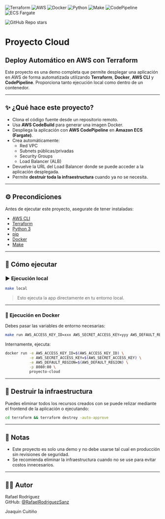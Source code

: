 ![Terraform](https://img.shields.io/badge/Terraform-7B42BC?style=for-the-badge&logo=terraform&logoColor=white)
![AWS](https://img.shields.io/badge/AWS-FF9900?style=for-the-badge&logo=amazon-aws&logoColor=white)
![Docker](https://img.shields.io/badge/Docker-2496ED?style=for-the-badge&logo=docker&logoColor=white)
![Python](https://img.shields.io/badge/Python-3670A0?style=for-the-badge&logo=python&logoColor=ffdd54)
![Make](https://img.shields.io/badge/Makefile-0779c9?style=for-the-badge&logo=gnu&logoColor=white)
![CodePipeline](https://img.shields.io/badge/AWS%20CodePipeline-232F3E?style=for-the-badge&logo=amazon-aws&logoColor=white)
![ECS Fargate](https://img.shields.io/badge/AWS%20Fargate-FF4F00?style=for-the-badge&logo=amazon-ecs&logoColor=white)
 
![GitHub Repo stars](https://img.shields.io/github/stars/RafaelRodriguezSanz/proyecto-cloud?style=social)

# Proyecto Cloud 

## Deploy Automático en AWS con Terraform

Este proyecto es una demo completa que permite desplegar una aplicación en AWS de forma automatizada utilizando **Terraform**, **Docker**, **AWS CLI** y **CodePipeline**. Proporciona tanto ejecución local como dentro de un contenedor.

---

## ✨ ¿Qué hace este proyecto?

- Clona el código fuente desde un repositorio remoto.
- Usa **AWS CodeBuild** para generar una imagen Docker.
- Despliega la aplicación con **AWS CodePipeline** en **Amazon ECS (Fargate)**.
- Crea automáticamente:
    - Red VPC
    - Subnets públicas/privadas
    - Security Groups
    - Load Balancer (ALB)
- Devuelve la URL del Load Balancer donde se puede acceder a la aplicación desplegada.
- Permite **destruir toda la infraestructura** cuando ya no se necesita.

---

## ⚙️ Precondiciones

Antes de ejecutar este proyecto, asegurate de tener instaladas:

- [AWS CLI](https://docs.aws.amazon.com/cli/latest/userguide/install-cliv2.html)
- [Terraform](https://developer.hashicorp.com/terraform/downloads)
- [Python 3](https://www.python.org/downloads/)
- [pip](https://pip.pypa.io/en/stable/installation/)
- [Docker](https://www.docker.com/products/docker-desktop)
- [Make](https://www.gnu.org/software/make/)

---

## 🚀 Cómo ejecutar

### ▶️ Ejecución local

```bash
make local
```

> Esto ejecuta la app directamente en tu entorno local.

---

### 🐳 Ejecución en Docker

Debes pasar las variables de entorno necesarias:

```bash
make run AWS_ACCESS_KEY_ID=xxx AWS_SECRET_ACCESS_KEY=yyy AWS_DEFAULT_REGION=us-east-1
```

Internamente, ejecuta:

```bash
docker run -e AWS_ACCESS_KEY_ID=$(AWS_ACCESS_KEY_ID) \
           -e AWS_SECRET_ACCESS_KEY=$(AWS_SECRET_ACCESS_KEY) \
           -e AWS_DEFAULT_REGION=$(AWS_DEFAULT_REGION) \
           -p 8080:80 \
           proyecto-cloud
```

---

## 🧹 Destruir la infraestructura

Puedes eliminar todos los recursos creados con se puede relizar mediante el frontend de la aplicación o ejecutando:

```bash
cd terraform && terraform destroy -auto-approve
```

---

## 📌 Notas

- Este proyecto es solo una demo y no debe usarse tal cual en producción sin revisiones de seguridad.
- Se recomienda eliminar la infraestructura cuando no se use para evitar costos innecesarios.

---

## 🧑‍💻 Autor

Rafael Rodríguez  
GitHub: [@RafaelRodriguezSanz](https://github.com/RafaelRodriguezSanz)
 
Joaquin Cuitiño
